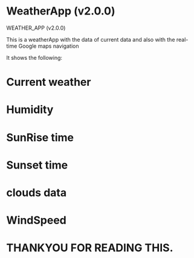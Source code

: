 # WeatherApp (v2.0.0)


WEATHER_APP (v2.0.0)

This is a weatherApp with the data of current data and also with the real-time Google maps navigation

It shows the following:

# Current weather 
# Humidity
# SunRise time 
# Sunset time 
# clouds data
# WindSpeed




# THANKYOU FOR READING THIS.

